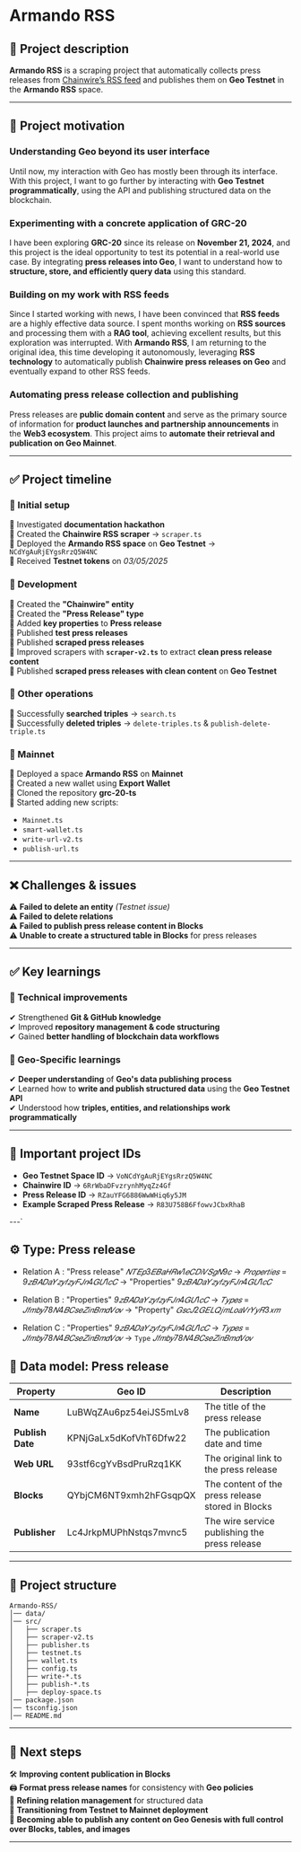 # Armando RSS

## 📌 Project description

**Armando RSS** is a scraping project that automatically collects press releases from [Chainwire’s RSS feed](https://chainwire.org/feed/) and publishes them on **Geo Testnet** in the **Armando RSS** space.

---

## 🎯 Project motivation

### Understanding Geo beyond its user interface

Until now, my interaction with Geo has mostly been through its interface. With this project, I want to go further by interacting with **Geo Testnet programmatically**, using the API and publishing structured data on the blockchain.

### Experimenting with a concrete application of GRC-20

I have been exploring **GRC-20** since its release on **November 21, 2024**, and this project is the ideal opportunity to test its potential in a real-world use case. By integrating **press releases into Geo**, I want to understand how to **structure, store, and efficiently query data** using this standard.

### Building on my work with RSS feeds

Since I started working with news, I have been convinced that **RSS feeds** are a highly effective data source. I spent months working on **RSS sources** and processing them with a **RAG tool**, achieving excellent results, but this exploration was interrupted. With **Armando RSS**, I am returning to the original idea, this time developing it autonomously, leveraging **RSS technology** to automatically publish **Chainwire press releases on Geo** and eventually expand to other RSS feeds.

### Automating press release collection and publishing

Press releases are **public domain content** and serve as the primary source of information for **product launches and partnership announcements** in the **Web3 ecosystem**. This project aims to **automate their retrieval and publication on Geo Mainnet**.

---

## ✅ Project timeline

### 📌 Initial setup

🔹 Investigated **documentation hackathon**\
🔹 Created the **Chainwire RSS scraper** → `scraper.ts`\
🔹 Deployed the **Armando RSS space** on **Geo Testnet** → `NCdYgAuRjEYgsRrzQ5W4NC`\
🔹 Received **Testnet tokens** on *03/05/2025*

### 📌 Development

🔹 Created the **"Chainwire" entity**\
🔹 Created the **"Press Release" type**\
🔹 Added **key properties** to **Press release**\
🔹 Published **test press releases**\
🔹 Published **scraped press releases**\
🔹 Improved scrapers with **`scraper-v2.ts`** to extract **clean press release content**\
🔹 Published **scraped press releases with clean content** on **Geo Testnet**

### 📌 Other operations

🔹 Successfully **searched triples** → `search.ts`\
🔹 Successfully **deleted triples** → `delete-triples.ts` & `publish-delete-triple.ts`

### 📌 Mainnet

🔹 Deployed a space **Armando RSS** on **Mainnet**\
🔹 Created a new wallet using **Export Wallet**\
🔹 Cloned the repository **grc-20-ts**\
🔹 Started adding new scripts:

- `Mainnet.ts`
- `smart-wallet.ts`
- `write-url-v2.ts`
- `publish-url.ts`

---

## ❌ Challenges & issues

⚠ **Failed to delete an entity** *(Testnet issue)*\
⚠ **Failed to delete relations**\
⚠ **Failed to publish press release content in Blocks**\
⚠ **Unable to create a structured table in Blocks** for press releases

---

## ✅ Key learnings

### 📌 Technical improvements

✔ Strengthened **Git & GitHub knowledge**\
✔ Improved **repository management & code structuring**\
✔ Gained **better handling of blockchain data workflows**

### 📌 Geo-Specific learnings

✔ **Deeper understanding** of **Geo's data publishing process**\
✔ Learned how to **write and publish structured data** using the **Geo Testnet API**\
✔ Understood how **triples, entities, and relationships work programmatically**

---

## 📌 Important project IDs

- **Geo Testnet Space ID** → `VoNCdYgAuRjEYgsRrzQ5W4NC`
- **Chainwire ID** → `6RrWbaDFvzrynhMyqZz4Gf`
- **Press Release ID** → `RZauYFG6886WwWHiq6y5JM`
- **Example Scraped Press Release** → `R83U758B6FfowvJCbxRhaB`

---`

## ⚙️ Type: Press release 

- Relation A : "Press release" *𝑁𝑇𝐸𝑝3𝐸𝐵𝑎𝐻𝑅𝑤1𝑒𝐶𝐷𝑖𝑉𝑆𝑔𝑁9𝑐* → *𝑃𝑟𝑜𝑝𝑒𝑟𝑡𝑖𝑒𝑠* = *9𝑧𝐵𝐴𝐷𝑎𝑌𝑧𝑦𝑓𝑧𝑦𝐹𝐽𝑛4𝐺𝑈1𝑐𝐶* → "Properties" *9𝑧𝐵𝐴𝐷𝑎𝑌𝑧𝑦𝑓𝑧𝑦𝐹𝐽𝑛4𝐺𝑈1𝑐𝐶*  

- Relation B : "Properties"  *9𝑧𝐵𝐴𝐷𝑎𝑌𝑧𝑦𝑓𝑧𝑦𝐹𝐽𝑛4𝐺𝑈1𝑐𝐶* → *𝑇𝑦𝑝𝑒𝑠* =  *𝐽𝑓𝑚𝑏𝑦78𝑁4𝐵𝐶𝑠𝑒𝑍𝑖𝑛𝐵𝑚𝑑𝑉𝑜𝑣* → "Property" *𝐺𝑠𝑐𝐽2𝐺𝐸𝐿𝑄𝑗𝑚𝐿𝑜𝑎𝑉𝑟𝑌𝑦𝑅3𝑥𝑚*  

- Relation C : "Properties"  *9𝑧𝐵𝐴𝐷𝑎𝑌𝑧𝑦𝑓𝑧𝑦𝐹𝐽𝑛4𝐺𝑈1𝑐𝐶* → *𝑇𝑦𝑝𝑒𝑠* =  *𝐽𝑓𝑚𝑏𝑦78𝑁4𝐵𝐶𝑠𝑒𝑍𝑖𝑛𝐵𝑚𝑑𝑉𝑜𝑣* → `Type` *𝐽𝑓𝑚𝑏𝑦78𝑁4𝐵𝐶𝑠𝑒𝑍𝑖𝑛𝐵𝑚𝑑𝑉𝑜𝑣*




## 📄 Data model: Press release

| Property         | Geo ID                 | Description                                       |
| ---------------- | ---------------------- | ------------------------------------------------- |
| **Name**         | LuBWqZAu6pz54eiJS5mLv8 | The title of the press release                    |
| **Publish Date** | KPNjGaLx5dKofVhT6Dfw22 | The publication date and time                     |
| **Web URL**      | 93stf6cgYvBsdPruRzq1KK | The original link to the press release            |
| **Blocks**       | QYbjCM6NT9xmh2hFGsqpQX | The content of the press release stored in Blocks |
| **Publisher**    | Lc4JrkpMUPhNstqs7mvnc5 | The wire service publishing the press release     |

---

## 📂 Project structure

```
Armando-RSS/
│── data/
│── src/
│   ├── scraper.ts
│   ├── scraper-v2.ts
│   ├── publisher.ts
│   ├── testnet.ts
│   ├── wallet.ts
│   ├── config.ts
│   ├── write-*.ts
│   ├── publish-*.ts
│   ├── deploy-space.ts
│── package.json
│── tsconfig.json
│── README.md
```

---

## 📌 Next steps

🛠️ **Improving content publication in Blocks**\
🖨️ **Format press release names** for consistency with **Geo policies**\
🔄 **Refining relation management** for structured data\
🚀 **Transitioning from Testnet to Mainnet deployment**\
🔮 **Becoming able to publish any content on Geo Genesis with full control over Blocks, tables, and images**

---
